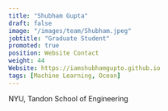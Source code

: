 ```yaml
---
title: "Shubham Gupta"
draft: false
image: "/images/team/Shubham.jpeg"
jobtitle: "Graduate Student"
promoted: true
position: Website Contact
weight: 44
Website: https://iamshubhamgupto.github.io
tags: [Machine Learning, Ocean]
---
```



NYU, Tandon School of Engineering
